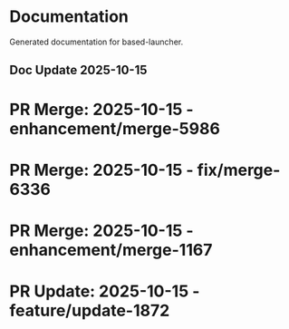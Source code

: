 # Documentation

Generated documentation for based-launcher.

## Doc Update 2025-10-15

# PR Merge: 2025-10-15 - enhancement/merge-5986

# PR Merge: 2025-10-15 - fix/merge-6336

# PR Merge: 2025-10-15 - enhancement/merge-1167

# PR Update: 2025-10-15 - feature/update-1872

